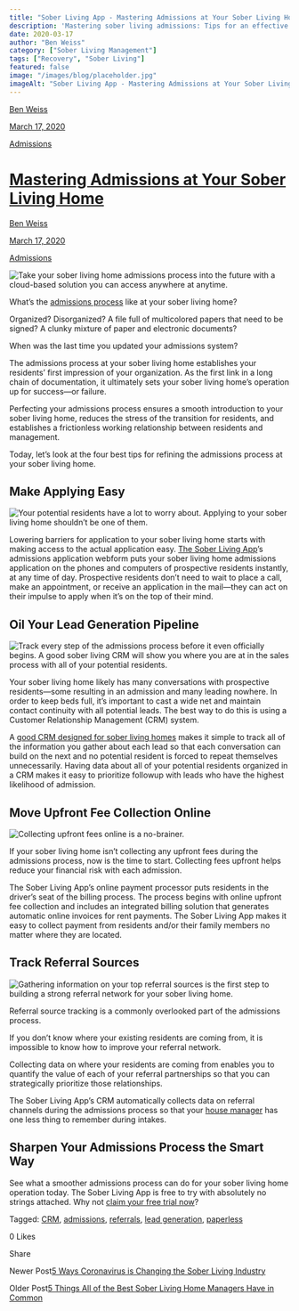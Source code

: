```yaml
---
title: "Sober Living App - Mastering Admissions at Your Sober Living Home"
description: 'Mastering sober living admissions: Tips for an effective intake process from the Sober Living App blog archives (Mar 2020).'
date: 2020-03-17
author: "Ben Weiss"
category: ["Sober Living Management"]
tags: ["Recovery", "Sober Living"]
featured: false
image: "/images/blog/placeholder.jpg"
imageAlt: "Sober Living App - Mastering Admissions at Your Sober Living Home"
---
```


[Ben Weiss](../../../../sober-living-app-blog%EF%B9%96author=5a811b27db7926c296af1851.html)

[March 17, 2020](mastering-admissions-at-your-sober-living-home.html)

[Admissions](../../../category/Admissions.html)

#  [Mastering Admissions at Your Sober Living Home](mastering-admissions-at-your-sober-living-home.html)

[Ben Weiss](../../../../sober-living-app-blog%EF%B9%96author=5a811b27db7926c296af1851.html)

[March 17, 2020](mastering-admissions-at-your-sober-living-home.html)

[Admissions](../../../category/Admissions.html)

![Take your sober living home admissions process into the future with a cloud-based solution you can access anywhere at anytime.](/images/blog/mastering-admissions-at-your-sober-living-home/check_in_screen.png)

What’s the [admissions process](../../../../admission.html) like at your sober living home? 

Organized? Disorganized? A file full of multicolored papers that need to be signed? A clunky mixture of paper and electronic documents?

When was the last time you updated your admissions system? 

The admissions process at your sober living home establishes your residents’ first impression of your organization. As the first link in a long chain of documentation, it ultimately sets your sober living home’s operation up for success—or failure. 

Perfecting your admissions process ensures a smooth introduction to your sober living home, reduces the stress of the transition for residents, and establishes a frictionless working relationship between residents and management. 

Today, let’s look at the four best tips for refining the admissions process at your sober living home. 

## Make Applying Easy 

![Your potential residents have a lot to worry about. Applying to your sober living home shouldn’t be one of them.](/images/blog/mastering-admissions-at-your-sober-living-home/man_with_leaf.png)

Lowering barriers for application to your sober living home starts with making access to the actual application easy. [The Sober Living App](../../../../admission.html)’s admissions application webform puts your sober living home admissions application on the phones and computers of prospective residents instantly, at any time of day. Prospective residents don’t need to wait to place a call, make an appointment, or receive an application in the mail—they can act on their impulse to apply when it’s on the top of their mind. 

## Oil Your Lead Generation Pipeline 

![Track every step of the admissions process before it even officially begins. A good sober living CRM will show you where you are at in the sales process with all of your potential residents.](/images/blog/mastering-admissions-at-your-sober-living-home/slide.png)

Your sober living home likely has many conversations with prospective residents—some resulting in an admission and many leading nowhere. In order to keep beds full, it’s important to cast a wide net and maintain contact continuity with all potential leads. The best way to do this is using a Customer Relationship Management (CRM) system. 

A [good CRM designed for sober living homes](https://soberlivingapp.com/sober-living-app-blog/2019/6/12/whyd4uddqueuvptcntx0w73kfku109) makes it simple to track all of the information you gather about each lead so that each conversation can build on the next and no potential resident is forced to repeat themselves unnecessarily. Having data about all of your potential residents organized in a CRM makes it easy to prioritize followup with leads who have the highest likelihood of admission. 

## Move Upfront Fee Collection Online 

![Collecting upfront fees online is a no-brainer.](/images/blog/mastering-admissions-at-your-sober-living-home/wallet.png)

If your sober living home isn’t collecting any upfront fees during the admissions process, now is the time to start. Collecting fees upfront helps reduce your financial risk with each admission. 

The Sober Living App’s online payment processor puts residents in the driver’s seat of the billing process. The process begins with online upfront fee collection and includes an integrated billing solution that generates automatic online invoices for rent payments. The Sober Living App makes it easy to collect payment from residents and/or their family members no matter where they are located. 

## Track Referral Sources 

![Gathering information on your top referral sources is the first step to building a strong referral network for your sober living home.](/images/blog/mastering-admissions-at-your-sober-living-home/binoculars.png)

Referral source tracking is a commonly overlooked part of the admissions process.

If you don’t know where your existing residents are coming from, it is impossible to know how to improve your referral network. 

Collecting data on where your residents are coming from enables you to quantify the value of each of your referral partnerships so that you can strategically prioritize those relationships. 

The Sober Living App’s CRM automatically collects data on referral channels during the admissions process so that your [house manager](https://soberlivingapp.com/sober-living-app-blog/2020/3/3/5-things-all-of-the-best-sober-living-home-managers-have-in-common) has one less thing to remember during intakes.  

## Sharpen Your Admissions Process the Smart Way 

See what a smoother admissions process can do for your sober living home operation today. The Sober Living App is free to try with absolutely no strings attached. Why not [claim your free trial now](https://behavehealth.com/get-started)?

Tagged: [CRM](https://soberlivingapp.com/sober-living-app-blog/tag/CRM), [admissions](../../../tag/admissions.html), [referrals](../../../tag/referrals.html), [lead generation](https://soberlivingapp.com/sober-living-app-blog/tag/lead+generation), [paperless](https://soberlivingapp.com/sober-living-app-blog/tag/paperless)

0 Likes

Share

Newer Post[5 Ways Coronavirus is Changing the Sober Living Industry ](../31/5-ways-coronavirus-is-changing-the-sober-living-industrynbsp.html)

Older Post[5 Things All of the Best Sober Living Home Managers Have in Common](https://soberlivingapp.com/sober-living-app-blog/2020/3/3/5-things-all-of-the-best-sober-living-home-managers-have-in-common)